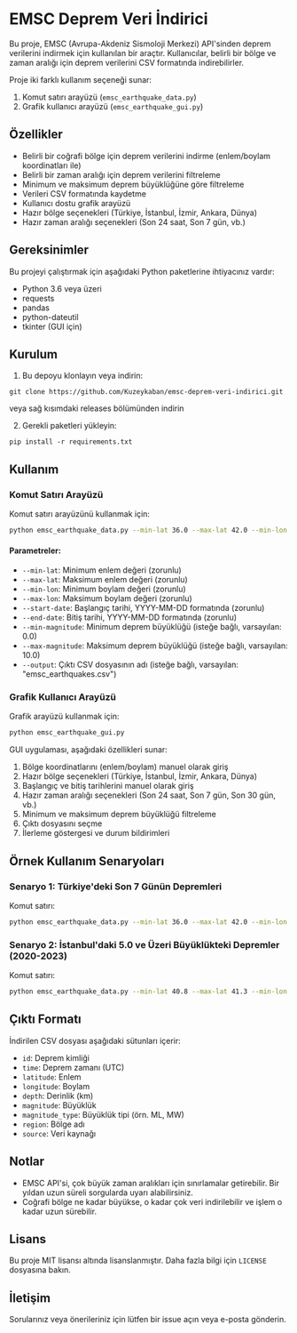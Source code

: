 # EMSC Deprem Veri İndirici

Bu proje, EMSC (Avrupa-Akdeniz Sismoloji Merkezi) API'sinden deprem verilerini indirmek için kullanılan bir araçtır. Kullanıcılar, belirli bir bölge ve zaman aralığı için deprem verilerini CSV formatında indirebilirler.

Proje iki farklı kullanım seçeneği sunar:
1. Komut satırı arayüzü (`emsc_earthquake_data.py`)
2. Grafik kullanıcı arayüzü (`emsc_earthquake_gui.py`)

## Özellikler

- Belirli bir coğrafi bölge için deprem verilerini indirme (enlem/boylam koordinatları ile)
- Belirli bir zaman aralığı için deprem verilerini filtreleme
- Minimum ve maksimum deprem büyüklüğüne göre filtreleme
- Verileri CSV formatında kaydetme
- Kullanıcı dostu grafik arayüzü
- Hazır bölge seçenekleri (Türkiye, İstanbul, İzmir, Ankara, Dünya)
- Hazır zaman aralığı seçenekleri (Son 24 saat, Son 7 gün, vb.)

## Gereksinimler

Bu projeyi çalıştırmak için aşağıdaki Python paketlerine ihtiyacınız vardır:

- Python 3.6 veya üzeri
- requests
- pandas
- python-dateutil
- tkinter (GUI için)

## Kurulum

1. Bu depoyu klonlayın veya indirin:
```
git clone https://github.com/Kuzeykaban/emsc-deprem-veri-indirici.git
```
veya sağ kısımdaki releases bölümünden indirin

2. Gerekli paketleri yükleyin:
```
pip install -r requirements.txt
```

## Kullanım

### Komut Satırı Arayüzü

Komut satırı arayüzünü kullanmak için:

```bash
python emsc_earthquake_data.py --min-lat 36.0 --max-lat 42.0 --min-lon 26.0 --max-lon 45.0 --start-date "2023-01-01" --end-date "2023-01-31" --output "turkiye_ocak_2023.csv"
```

#### Parametreler:

- `--min-lat`: Minimum enlem değeri (zorunlu)
- `--max-lat`: Maksimum enlem değeri (zorunlu)
- `--min-lon`: Minimum boylam değeri (zorunlu)
- `--max-lon`: Maksimum boylam değeri (zorunlu)
- `--start-date`: Başlangıç tarihi, YYYY-MM-DD formatında (zorunlu)
- `--end-date`: Bitiş tarihi, YYYY-MM-DD formatında (zorunlu)
- `--min-magnitude`: Minimum deprem büyüklüğü (isteğe bağlı, varsayılan: 0.0)
- `--max-magnitude`: Maksimum deprem büyüklüğü (isteğe bağlı, varsayılan: 10.0)
- `--output`: Çıktı CSV dosyasının adı (isteğe bağlı, varsayılan: "emsc_earthquakes.csv")

### Grafik Kullanıcı Arayüzü

Grafik arayüzü kullanmak için:

```bash
python emsc_earthquake_gui.py
```

GUI uygulaması, aşağıdaki özellikleri sunar:

1. Bölge koordinatlarını (enlem/boylam) manuel olarak giriş
2. Hazır bölge seçenekleri (Türkiye, İstanbul, İzmir, Ankara, Dünya)
3. Başlangıç ve bitiş tarihlerini manuel olarak giriş
4. Hazır zaman aralığı seçenekleri (Son 24 saat, Son 7 gün, Son 30 gün, vb.)
5. Minimum ve maksimum deprem büyüklüğü filtreleme
6. Çıktı dosyasını seçme
7. İlerleme göstergesi ve durum bildirimleri

## Örnek Kullanım Senaryoları

### Senaryo 1: Türkiye'deki Son 7 Günün Depremleri

Komut satırı:
```bash
python emsc_earthquake_data.py --min-lat 36.0 --max-lat 42.0 --min-lon 26.0 --max-lon 45.0 --start-date "$(date -d '7 days ago' '+%Y-%m-%d')" --end-date "$(date '+%Y-%m-%d')" --output "turkiye_son_7_gun.csv"
```

### Senaryo 2: İstanbul'daki 5.0 ve Üzeri Büyüklükteki Depremler (2020-2023)

Komut satırı:
```bash
python emsc_earthquake_data.py --min-lat 40.8 --max-lat 41.3 --min-lon 28.5 --max-lon 29.5 --start-date "2020-01-01" --end-date "2023-12-31" --min-magnitude 5.0 --output "istanbul_buyuk_depremler.csv"
```

## Çıktı Formatı

İndirilen CSV dosyası aşağıdaki sütunları içerir:

- `id`: Deprem kimliği
- `time`: Deprem zamanı (UTC)
- `latitude`: Enlem
- `longitude`: Boylam
- `depth`: Derinlik (km)
- `magnitude`: Büyüklük
- `magnitude_type`: Büyüklük tipi (örn. ML, MW)
- `region`: Bölge adı
- `source`: Veri kaynağı

## Notlar

- EMSC API'si, çok büyük zaman aralıkları için sınırlamalar getirebilir. Bir yıldan uzun süreli sorgularda uyarı alabilirsiniz.
- Coğrafi bölge ne kadar büyükse, o kadar çok veri indirilebilir ve işlem o kadar uzun sürebilir.

## Lisans

Bu proje MIT lisansı altında lisanslanmıştır. Daha fazla bilgi için `LICENSE` dosyasına bakın.

## İletişim

Sorularınız veya önerileriniz için lütfen bir issue açın veya e-posta gönderin.

